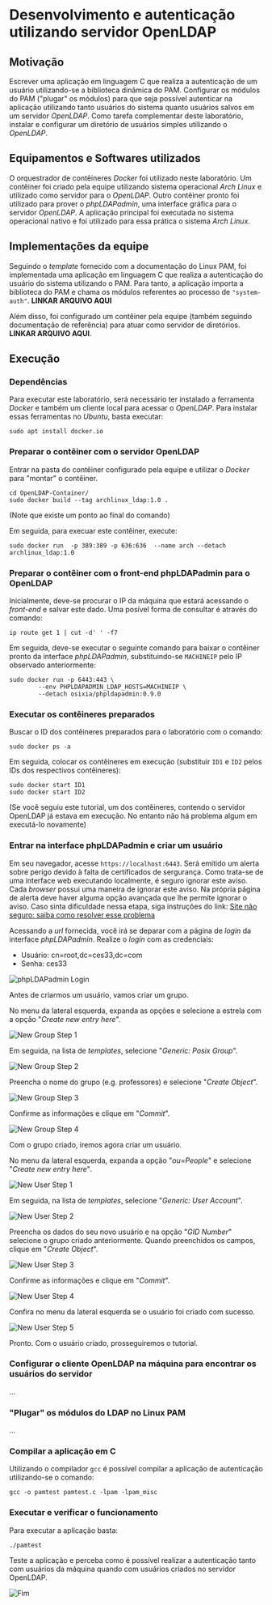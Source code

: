 # Desenvolvimento e autenticação utilizando servidor OpenLDAP

## Motivação

Escrever uma aplicação em linguagem C que realiza a autenticação de um usuário utilizando-se a biblioteca dinâmica do PAM. Configurar os módulos do PAM ("plugar" os módulos) para que seja possível autenticar na aplicação utilizando tanto usuários do sistema quanto usuários salvos em um servidor _OpenLDAP_. Como tarefa complementar deste laboratório, instalar e configurar um diretório de usuários simples utilizando o _OpenLDAP_.

## Equipamentos e Softwares utilizados

O orquestrador de contêineres _Docker_ foi utilizado neste laboratório. Um contêiner foi criado pela equipe utilizando sistema operacional _Arch Linux_ e utilizado como servidor para o _OpenLDAP_. Outro contêiner pronto foi utilizado para prover o _phpLDAPadmin_, uma interface gráfica para o servidor _OpenLDAP_. A aplicação principal foi executada no sistema operacional nativo e foi utilizado para essa prática o sistema _Arch Linux_.

## Implementações da equipe

Seguindo o _template_ fornecido com a documentação do Linux PAM, foi implementada uma aplicação em linguagem C que realiza a autenticação do usuário do sistema utilizando o PAM. Para tanto, a aplicação importa a biblioteca do PAM e chama os módulos referentes ao processo de `"system-auth"`. **LINKAR ARQUIVO AQUI**

Além disso, foi configurado um contêiner pela equipe (também seguindo documentação de referência) para atuar como servidor de diretórios. **LINKAR ARQUIVO AQUI**.

## Execução

### Dependências
Para executar este laboratório, será necessário ter instalado a ferramenta _Docker_ e também um cliente local para acessar o _OpenLDAP_. Para instalar essas ferramentas no _Ubuntu_, basta executar:
```
sudo apt install docker.io
```

### Preparar o contêiner com o servidor OpenLDAP

Entrar na pasta do contêiner configurado pela equipe e utilizar o _Docker_ para "montar" o contêiner.

```
cd OpenLDAP-Container/
sudo docker build --tag archlinux_ldap:1.0 .
```

(Note que existe um ponto ao final do comando)

Em seguida, para execuar este contêiner, execute:

```
sudo docker run  -p 389:389 -p 636:636  --name arch --detach archlinux_ldap:1.0
```

### Preparar o contêiner com o front-end phpLDAPadmin para o OpenLDAP

Inicialmente, deve-se procurar o IP da máquina que estará acessando o _front-end_ e salvar este dado. Uma posível forma de consultar é através do comando:

```
ip route get 1 | cut -d' ' -f7
```

Em seguida, deve-se executar o seguinte comando para baixar o contêiner pronto da interface _phpLDAPadmin_, substituindo-se `MACHINEIP` pelo IP observado anteriormente:

```
sudo docker run -p 6443:443 \
        --env PHPLDAPADMIN_LDAP_HOSTS=MACHINEIP \
        --detach osixia/phpldapadmin:0.9.0
```

### Executar os contêineres preparados

Buscar o ID dos contêineres preparados para o laboratório com o comando:

```
sudo docker ps -a
```

Em seguida, colocar os contêineres em execução (substituir `ID1` e `ID2` pelos IDs dos respectivos contêineres):

```
sudo docker start ID1
sudo docker start ID2
```

(Se você seguiu este tutorial, um dos contêineres, contendo o servidor OpenLDAP já estava em execução. No entanto não há problema algum em executá-lo novamente)

### Entrar na interface phpLDAPadmin e criar um usuário

Em seu navegador, acesse `https://localhost:6443`. Será emitido um alerta sobre perigo devido à falta de certificados de sergurança. Como trata-se de uma interface web executando localmente, é seguro ignorar este aviso. Cada _browser_ possui uma maneira de ignorar este aviso. Na própria página de alerta deve haver alguma opção avançada que lhe permite ignorar o aviso. Caso sinta dificuldade nessa etapa, siga instruções do link: [Site não seguro: saiba como resolver esse problema](https://www.melhorhospedagemdesites.com/dicas-e-ferramentas/site-nao-seguro-como-resolver/)

Acessando a _url_ fornecida, você irá se deparar com a página de _login_ da interface _phpLDAPadmin_. Realize o _login_ com as credenciais:
  * Usuário: cn=root,dc=ces33,dc=com
  * Senha: ces33

![phpLDAPadmin Login](screenshots/phpLDAPadmin-login.png)

Antes de criarmos um usuário, vamos criar um grupo.

No menu da lateral esquerda, expanda as opções e selecione a estrela com a opção "_Create new entry here_".

![New Group Step 1](screenshots/newgroup1.png)

Em seguida, na lista de _templates_, selecione "_Generic: Posix Group_".

![New Group Step 2](screenshots/newgroup2.png)

Preencha o nome do grupo (e.g. professores) e selecione "_Create Object_".

![New Group Step 3](screenshots/newgroup3.png)

Confirme as informações e clique em "_Commit_".

![New Group Step 4](screenshots/newgroup4.png)

Com o grupo criado, iremos agora criar um usuário.

No menu da lateral esquerda, expanda a opção "_ou=People_" e selecione "_Create new entry here_".

![New User Step 1](screenshots/newuser1.png)

Em seguida, na lista de _templates_, selecione "_Generic: User Account_".

![New User Step 2](screenshots/newuser2.png)

Preencha os dados do seu novo usuário e na opção "_GID Number_" selecione o grupo criado anteriormente. Quando preenchidos os campos, clique em "_Create Object_".

![New User Step 3](screenshots/newuser3.png)

Confirme as informações e clique em "_Commit_".

![New User Step 4](screenshots/newuser4.png)

Confira no menu da lateral esquerda se o usuário foi criado com sucesso.

![New User Step 5](screenshots/newuser5.png)

Pronto. Com o usuário criado, prosseguiremos o tutorial.

### Configurar o cliente OpenLDAP na máquina para encontrar os usuários do servidor

...

### "Plugar" os módulos do LDAP no Linux PAM

...

### Compilar a aplicação em C

Utilizando o compilador `gcc` é possível compilar a aplicação de autenticação utilizando-se o comando:

```
gcc -o pamtest pamtest.c -lpam -lpam_misc
```

### Executar e verificar o funcionamento

Para executar a aplicação basta:

```
./pamtest
```

Teste a aplicação e perceba como é possível realizar a autenticação tanto com usuários da máquina quando com usuários criados no servidor OpenLDAP.

![Fim](https://media.giphy.com/media/XreQmk7ETCak0/giphy.gif)

